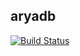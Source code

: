 
## aryadb

[![Build Status](https://travis-ci.com/gushitong/aryadb.svg?branch=master)](https://travis-ci.com/gushitong/aryadb)

